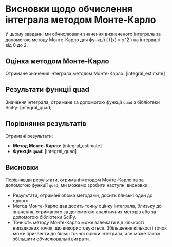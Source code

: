 # Висновки щодо обчислення інтеграла методом Монте-Карло

У цьому завданні ми обчислювали значення визначеного інтеграла за допомогою методу Монте-Карло для функції \( f(x) = x^2 \) на інтервалі від 0 до 2.

## Оцінка методом Монте-Карло

Отримане значення інтеграла методом Монте-Карло: [integral_estimate]

## Результати функції quad

Значення інтеграла, отримане за допомогою функції `quad` з бібліотеки SciPy: [integral_quad]

## Порівняння результатів

Отримані результати:

- **Метод Монте-Карло:** [integral_estimate]
- **Функція `quad`:** [integral_quad]

## Висновки

Порівнявши результати, отримані методом Монте-Карло та за допомогою функції `quad`, ми можемо зробити наступні висновки:

- Результати, отримані обома методами, досить близькі один до одного.
- Метод Монте-Карло дав досить точну оцінку інтеграла, близьку до значення, отриманого за допомогою аналітичних методів або за допомогою бібліотеки SciPy.
- Точність методу Монте-Карло може залежати від кількості випадкових точок, що використовуються. Збільшення кількості точок може призвести до більш точної оцінки інтеграла, але може також збільшити обчислювальні витрати.
